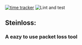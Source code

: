 [![time tracker](https://wakatime.com/badge/github/steinwurf/steinloss.svg)](https://wakatime.com/badge/github/steinwurf/steinloss)
![Lint and test](https://github.com/steinwurf/steinloss/workflows/Lint%20and%20test/badge.svg)
## Steinloss:
### A eazy to use packet loss tool

